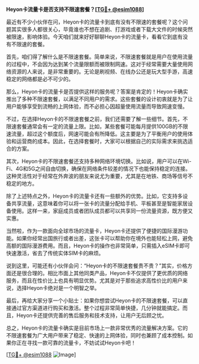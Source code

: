 **Heyon卡流量卡是否支持不限速套餐？[[TG💪+ @esim1088](https://t.me/s/esim1088)]**

最近有不少小伙伴在问，Heyon卡的流量卡到底有没有不限速的套餐呢？这个问题其实很多人都很关心，毕竟谁也不想在追剧、打游戏或者下载大文件的时候突然被限速，影响体验。今天咱们就来好好聊聊Heyon卡的流量卡，看看它到底有没有不限速的套餐。

首先，咱们得了解什么是不限速套餐。简单来说，不限速套餐就是用户在使用流量的过程中，不会因为达到某个流量限额而被限制网速。这对于经常需要大量使用网络资源的人来说，是非常重要的。无论是刷视频、在线办公还是玩大型手游，高速稳定的网络都是必不可少的。

那么，Heyon卡的流量卡是否提供这样的服务呢？答案是肯定的！Heyon卡确实推出了多种不限速套餐，以满足不同用户的需求。这些套餐的设计初衷就是为了让用户能够享受到流畅的上网体验，而不必担心因超量使用流量而导致网速变慢。

不过，在选择Heyon卡的不限速套餐之前，我们还需要了解一些细节。首先，不限速套餐通常会有一定的流量上限。比如，某些套餐可能每月提供100GB的不限速流量，超过这个额度后，网速可能会有所降低。这主要是为了平衡用户的使用体验和运营商的成本。因此，在选择套餐时，大家可以根据自己的实际需求来挑选适合的方案。

其次，Heyon卡的不限速套餐还支持多种网络环境切换。比如说，用户可以在Wi-Fi、4G和5G之间自由切换，确保在网络条件较差的情况下也能保持稳定的连接。这种灵活性对于经常在外奔波的朋友来说尤为重要，尤其是在地铁、商场等信号不稳定的地方。

除了上述特点之外，Heyon卡的流量卡还有一些额外的优势。比如，它支持多设备共享流量，这意味着你可以将一张卡的流量分配给手机、平板甚至是智能家居设备使用。这样一来，家庭成员或者团队成员都可以共享同一份流量资源，既方便又实惠。

当然啦，作为一款面向全球市场的流量卡，Heyon卡还提供了便捷的国际漫游功能。如果你经常出国旅行或者出差，这张卡可以帮助你在境外也能轻松上网，避免高额的国际漫游费用。而且，Heyon卡的操作也非常简单，只需插入eSIM卡即可快速激活，省去了传统实体SIM卡的麻烦。

说到这里，可能还有小伙伴会问：“Heyon卡的不限速套餐贵不贵？”其实，价格方面还是很合理的。相比市面上其他同类产品，Heyon卡不仅提供了更优质的网络服务，而且在性价比上也具有明显优势。尤其是对于那些追求高性价比的用户来说，选择Heyon卡绝对是一个明智之举。

最后，再给大家分享一个小贴士：如果你想尝试Heyon卡的不限速套餐，可以直接通过官方渠道进行购买和激活。整个过程非常简单快捷，几分钟就能搞定。而且，Heyon卡还提供完善的售后服务和技术支持，让用户无后顾之忧。

总之，Heyon卡的流量卡确实是目前市场上一款非常优秀的流量解决方案。它的不限速套餐为广大用户带来了稳定、快速的上网体验，同时也兼顾了成本控制。如果你正在寻找一款可靠的流量卡，不妨试试Heyon卡吧！

[[TG💪+ @esim1088](https://t.me/s/esim1088) ![Image](https://i.postimg.cc/4NQfJmqS/Snipaste-2025-05-13-00-14-12.png)]